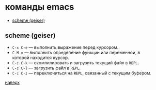 # команды emacs

- [scheme (geiser)](#scheme-geiser)

## scheme (geiser)

- `C-x C-e` — выполнить выражение перед курсором.
- `C-M-x` — выполнить определение функции или переменной, в которой находится курсор.
- `C-c C-k` — скомпилировать и загрузить текущий файл в `REPL`.
- `C-c C-l` — загрузить файл в `REPL`.
- `C-c C-z` — переключиться на `REPL`, связанный с текущим буфером.

[наверх](#команды-emacs)